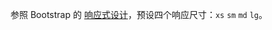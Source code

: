 <!--order: 7
title:
  zh-CN: 响应式布局
  en-US: Responsive

## zh-CN-->

参照 Bootstrap 的 [响应式设计](http://getbootstrap.com/css/#grid-media-queries)，预设四个响应尺寸：`xs` `sm` `md` `lg`。
<!--
## en-US

Referring to the Bootstrap [responsive design] (http://getbootstrap.com/css/#grid-media-queries), here preset four dimensions: `xs` `sm` `md` `lg`.

````html
<ant-row>
  <ant-col xs="2" sm="4" md="6" lg="8"></ant-col>
  <ant-col xs="20" sm="16" md="12" lg="8"></ant-col>
  <ant-col xs="2" sm="4" md="6" lg="8"></ant-col>
</ant-row>
````-->
